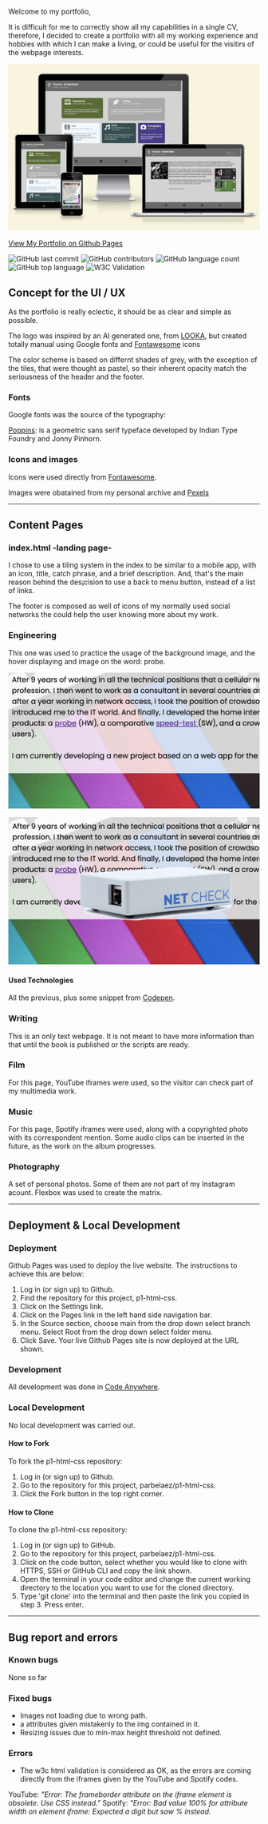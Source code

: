 Welcome to my portfolio,

It is difficult for me to correctly show all my capabilities in a single CV, therefore, I decided to create a portfolio with all my working experience and hobbies with which I can make a living, or could be useful for the visitirs of the webpage interests.


![The portfolio shown on a range of devices](assets/images/devices_render.png)

[View My Portfolio on Github Pages](https://parbelaez.github.io/p1-html-css/)

![GitHub last commit](https://img.shields.io/github/last-commit/parbelaez/p1-html-css?color=red)
![GitHub contributors](https://img.shields.io/github/contributors/parbelaez/p1-html-css?color=orange)
![GitHub language count](https://img.shields.io/github/languages/count/parbelaez/p1-html-css?color=yellow)
![GitHub top language](https://img.shields.io/github/languages/top/parbelaez/p1-html-css?color=green)
![W3C Validation](https://img.shields.io/w3c-validation/html?color=blueviolet&targetUrl=https://parbelaez.github.io/p1-html-css/)

## Concept for the UI / UX

As the portfolio is really eclectic, it should be as clear and simple as possible.

The logo was inspired by an AI generated one, from [LOOKA](https://looka.com/), but created totally manual using Google fonts and [Fontawesome](https://fontawesome.com/) icons

The color scheme is based on differnt shades of grey, with the exception of the tiles, that were thought as pastel, so their inherent opacity match the seriousness of the header and the footer.

### Fonts

Google fonts was the source of the typography:

[Poppins](https://github.com/itfoundry/poppins): is a geometric sans serif typeface developed by Indian Type Foundry and Jonny Pinhorn.

### Icons and images

Icons were used directly from [Fontawesome](https://fontawesome.com/).

Images were obatained from my personal archive and [Pexels](https://www.pexels.com/)

---

## Content Pages

### index.html -landing page-

I chose to use a tiling system in the index to be similar to a mobile app, with an icon, title, catch phrase, and a brief description. And, that's the main reason behind the des¡cision to use a back to menu button, instead of a list of links.

The footer is composed as well of icons of my normally used social networks the could help the user knowing more about my work.

### Engineering

This one was used to practice the usage of the background image, and the hover displaying and image on the word: probe.

![Before the hover](assets/images/no_hover.png)

![Hovering](assets/images/hovering.png)

#### Used Technologies

All the previous, plus some snippet from [Codepen](https://codepen.io/wall-e/pen/zvvgBe).

### Writing

This is an only text webpage. It is not meant to have more information than that until the book is published or the scripts are ready.

### Film

For this page, YouTube iframes were used, so the visitor can check part of my multimedia work.

### Music

For this page, Spotify iframes were used, along with a copyrighted photo with its correspondent mention.
Some audio clips can be inserted in the future, as the work on the album progresses.

### Photography

A set of personal photos. Some of them are not part of my Instagram acount.
Flexbox was used to create the matrix.


- - -

## Deployment & Local Development

### Deployment

Github Pages was used to deploy the live website. The instructions to achieve this are below:

1. Log in (or sign up) to Github.
2. Find the repository for this project, p1-html-css.
3. Click on the Settings link.
4. Click on the Pages link in the left hand side navigation bar.
5. In the Source section, choose main from the drop down select branch menu. Select Root from the drop down select folder menu.
6. Click Save. Your live Github Pages site is now deployed at the URL shown.

### Development

All development was done in [Code Anywhere](https://app.codeanywhere.com/).

### Local Development

No local development was carried out.

#### How to Fork

To fork the p1-html-css repository:

1. Log in (or sign up) to Github.
2. Go to the repository for this project, parbelaez/p1-html-css.
3. Click the Fork button in the top right corner.

#### How to Clone

To clone the p1-html-css repository:

1. Log in (or sign up) to GitHub.
2. Go to the repository for this project, parbelaez/p1-html-css.
3. Click on the code button, select whether you would like to clone with HTTPS, SSH or GitHub CLI and copy the link shown.
4. Open the terminal in your code editor and change the current working directory to the location you want to use for the cloned directory.
5. Type 'git clone' into the terminal and then paste the link you copied in step 3. Press enter.

- - -


## Bug report and errors

### Known bugs

None so far

### Fixed bugs

- Images not loading due to wrong path.
- a attributes given mistakenly to the img contained in it.
- Resizing issues due to min-max height threshold not defined.

### Errors

* The w3c html validation is considered as OK, as the errors are coming directly from the iframes given by the YouTube and Spotify codes.

YouTube: *"Error: The frameborder attribute on the iframe element is obsolete. Use CSS instead."*
Spotify: *"Error: Bad value 100% for attribute width on element iframe: Expected a digit but saw % instead.*